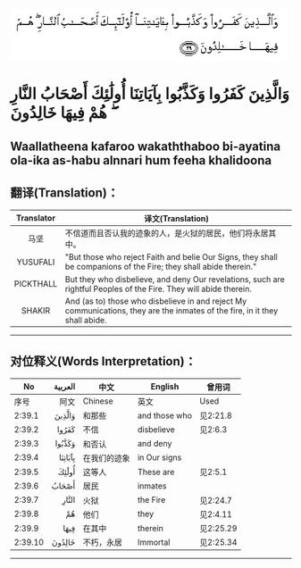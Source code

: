 ![002:039](images/002_039.gif)

#  وَالَّذِينَ كَفَرُوا وَكَذَّبُوا بِآيَاتِنَا أُولَٰئِكَ أَصْحَابُ النَّارِ ۖ هُمْ فِيهَا خَالِدُونَ 

## Waallatheena kafaroo wakaththaboo bi-ayatina ola-ika as-habu alnnari hum feeha khalidoona

## 翻译(Translation)：

| Translator | 译文(Translation)                                            |
| :--------: | ------------------------------------------------------------ |
|    马坚    | 不信道而且否认我的迹象的人，是火狱的居民，他们将永居其中。   |
|  YUSUFALI  | "But those who reject Faith and belie Our Signs, they shall be companions of the Fire; they shall abide therein." |
| PICKTHALL  | But they who disbelieve, and deny Our revelations, such are rightful Peoples of the Fire. They will abide therein. |
|   SHAKIR   | And (as to) those who disbelieve in and reject My communications, they are the inmates of the fire, in it they shall abide. |

---

## 对位释义(Words Interpretation)：

| No      | العربية | 中文         | English       | 曾用词    |
| ------- | ------: | ------------ | ------------- | --------- |
| 序号    |    阿文 | Chinese      | 英文          | Used      |
| 2:39.1  |  وَالَّذِينَ | 和那些       | and those who | 见2:21.8  |
| 2:39.2  |   كَفَرُوا | 不信         | disbelieve    | 见2:6.3   |
| 2:39.3  |  وَكَذَّبُوا | 和否认       | and deny      |           |
| 2:39.4  | بِآيَاتِنَا | 在我们的迹象 | in Our signs  |           |
| 2:39.5  |   أُولَٰئِكَ | 这等人       | These are     | 见2:5.1   |
| 2:39.6  |   أَصْحَابُ | 居民         | inmates       |           |
| 2:39.7  |   النَّارِ | 火狱         | the Fire      | 见2:24.7  |
| 2:39.8  |      هُمْ | 他们         | they          | 见2:4.11  |
| 2:39.9  |    فِيهَا | 在其中       | therein       | 见2:25.29 |
| 2:39.10 |  خَالِدُونَ | 不朽，永居   | Immortal      | 见2:25.34 |

---
